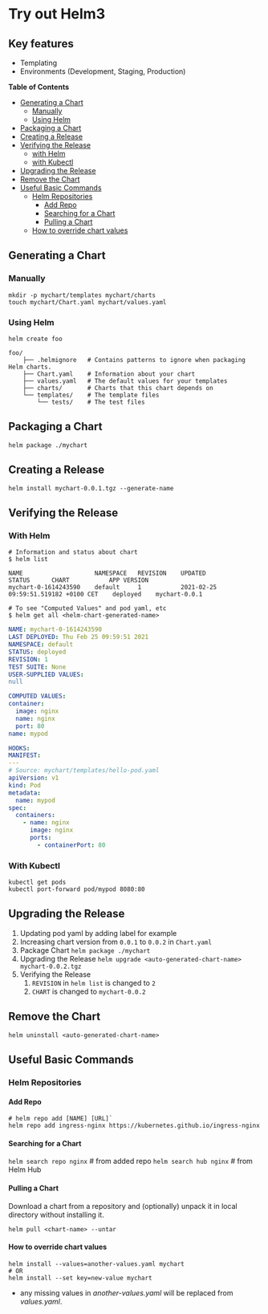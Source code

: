# Try out Helm3

## Key features
* Templating
* Environments (Development, Staging, Production)

**Table of Contents**

- [Generating a Chart](#generating-a-chart)
    - [Manually](#manually)
    - [Using Helm](#using-helm)
- [Packaging a Chart](#packaging-a-chart)
- [Creating a Release](#creating-a-release)
- [Verifying the Release](#verifying-the-release)
    - [with Helm](#with-helm)
    - [with Kubectl](#with-kubectl)
- [Upgrading the Release](#upgrading-the-release)
- [Remove the Chart](#remove-the-chart)
- [Useful Basic Commands](#useful-basic-commands)
    - [Helm Repositories](#helm-repositories)
        - [Add Repo](#add-repo)
        - [Searching for a Chart](#searching-for-a-chart)
        - [Pulling a Chart](#pulling-a-chart)
    - [How to override chart values](#how-to-override-chart-values)

## Generating a Chart

### Manually
```shell script
mkdir -p mychart/templates mychart/charts
touch mychart/Chart.yaml mychart/values.yaml
```

### Using Helm
`helm create foo`

```shell script
foo/
    ├── .helmignore   # Contains patterns to ignore when packaging Helm charts.
    ├── Chart.yaml    # Information about your chart
    ├── values.yaml   # The default values for your templates
    ├── charts/       # Charts that this chart depends on
    └── templates/    # The template files
        └── tests/    # The test files
```

## Packaging a Chart
`helm package ./mychart`

## Creating a Release
`helm install mychart-0.0.1.tgz --generate-name`

## Verifying the Release
### With Helm
```shell script
# Information and status about chart
$ helm list

NAME                	NAMESPACE	REVISION	UPDATED                             	STATUS  	CHART        	APP VERSION
mychart-0-1614243590	default  	1       	2021-02-25 09:59:51.519182 +0100 CET	deployed	mychart-0.0.1	  

# To see "Computed Values" and pod yaml, etc
$ helm get all <helm-chart-generated-name>
```

```yaml
NAME: mychart-0-1614243590
LAST DEPLOYED: Thu Feb 25 09:59:51 2021
NAMESPACE: default
STATUS: deployed
REVISION: 1
TEST SUITE: None
USER-SUPPLIED VALUES:
null

COMPUTED VALUES:
container:
  image: nginx
  name: nginx
  port: 80
name: mypod

HOOKS:
MANIFEST:
---
# Source: mychart/templates/hello-pod.yaml
apiVersion: v1
kind: Pod
metadata:
  name: mypod
spec:
  containers:
    - name: nginx
      image: nginx
      ports:
        - containerPort: 80
```

### With Kubectl
```shell script
kubectl get pods
kubectl port-forward pod/mypod 8080:80
```

## Upgrading the Release

1. Updating pod yaml by adding label for example
2. Increasing chart version from `0.0.1` to `0.0.2` in `Chart.yaml`
3. Package Chart `helm package ./mychart`
4. Upgrading the Release `helm upgrade <auto-generated-chart-name> mychart-0.0.2.tgz`
5. Verifying the Release
    1. `REVISION` in `helm list` is changed to `2`
    2. `CHART` is changed to `mychart-0.0.2`

## Remove the Chart
`helm uninstall <auto-generated-chart-name>`

## Useful Basic Commands

### Helm Repositories

#### Add Repo

```shell script
# helm repo add [NAME] [URL]`
helm repo add ingress-nginx https://kubernetes.github.io/ingress-nginx
```

#### Searching for a Chart

`helm search repo nginx` # from added repo
`helm search hub nginx`  # from Helm Hub

#### Pulling a Chart
Download a chart from a repository and (optionally) unpack it in local directory without installing it.
                     
`helm pull <chart-name> --untar`

#### How to override chart values
```shell script
helm install --values=another-values.yaml mychart
# OR
helm install --set key=new-value mychart
```

* any missing values in *another-values.yaml* will be replaced from *values.yaml*.
